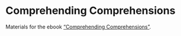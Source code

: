 # Comprehending Comprehensions

Materials for the ebook [“Comprehending Comprehensions”][book].


[book]: https://gum.co/comprehending-comprehensions
